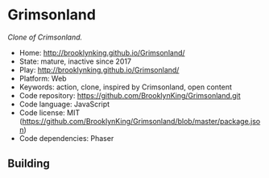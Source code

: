 # Grimsonland

_Clone of Crimsonland._

- Home: http://brooklynking.github.io/Grimsonland/
- State: mature, inactive since 2017
- Play: http://brooklynking.github.io/Grimsonland/
- Platform: Web
- Keywords: action, clone, inspired by Crimsonland, open content
- Code repository: https://github.com/BrooklynKing/Grimsonland.git
- Code language: JavaScript
- Code license: MIT (https://github.com/BrooklynKing/Grimsonland/blob/master/package.json)
- Code dependencies: Phaser

## Building
